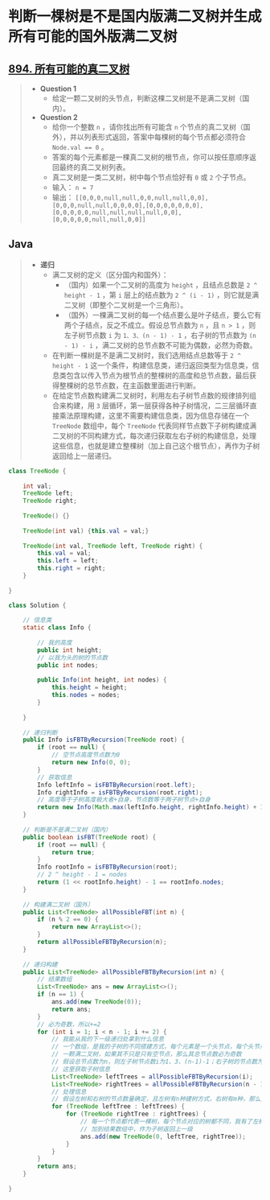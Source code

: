 # 判断一棵树是不是国内版满二叉树并生成所有可能的国外版满二叉树

## [894. 所有可能的真二叉树](https://leetcode.cn/problems/all-possible-full-binary-trees/)

> - **Question 1**
>   - 给定一颗二叉树的头节点，判断这棵二叉树是不是满二叉树（国内）。
> - **Question 2**
>   - 给你一个整数 `n` ，请你找出所有可能含 `n` 个节点的真二叉树（国外），并以列表形式返回，答案中每棵树的每个节点都必须符合 `Node.val == 0` 。
>   - 答案的每个元素都是一棵真二叉树的根节点，你可以按任意顺序返回最终的真二叉树列表。
>   - 真二叉树是一类二叉树，树中每个节点恰好有 `0` 或 `2` 个子节点。
>   - 输入： `n = 7`
>   - 输出： `[[0,0,0,null,null,0,0,null,null,0,0],[0,0,0,null,null,0,0,0,0],[0,0,0,0,0,0,0],[0,0,0,0,0,null,null,null,null,0,0],[0,0,0,0,0,null,null,0,0]]`

## Java

> - **递归**
>   - 满二叉树的定义（区分国内和国外）：
>     - （国内）如果一个二叉树的高度为 `height` ，且结点总数是 `2 ^ height - 1` ，第 `i` 层上的结点数为 `2 ^ (i - 1)` ，则它就是满二叉树（即整个二叉树是一个三角形）。
>     - （国外）一棵满二叉树的每一个结点要么是叶子结点，要么它有两个子结点，反之不成立。假设总节点数为 `n` ，且 `n > 1` ，则左子树节点数 `i` 为 `1、3、(n - 1) - 1` ，右子树的节点数为 `(n - 1) - i` ，满二叉树的总节点数不可能为偶数，必然为奇数。
>   - 在判断一棵树是不是满二叉树时，我们选用结点总数等于 `2 ^ height - 1` 这一个条件，构建信息类，递归返回类型为信息类，信息类包含以传入节点为根节点的整棵树的高度和总节点数，最后获得整棵树的总节点数，在主函数里面进行判断。
>   - 在给定节点数构建满二叉树时，利用左右子树节点数的规律排列组合来构建，用 `3` 层循环，第一层获得各种子树情况，二三层循环直接乘法原理构建，这里不需要构建信息类，因为信息存储在一个 `TreeNode` 数组中，每个 `TreeNode` 代表同样节点数下子树构建成满二叉树的不同构建方式，每次递归获取左右子树的构建信息，处理这些信息，也就是建立整棵树（加上自己这个根节点），再作为子树返回给上一层递归。

```java
class TreeNode {
    
    int val;
    TreeNode left;
    TreeNode right;
    
    TreeNode() {}
    
    TreeNode(int val) {this.val = val;}
    
    TreeNode(int val, TreeNode left, TreeNode right) {
        this.val = val;
        this.left = left;
        this.right = right;
    }
    
}

class Solution {
    
    // 信息类
    static class Info {
        
        // 我的高度
        public int height;
        // 以我为头的树的节点数
        public int nodes;
        
        public Info(int height, int nodes) {
            this.height = height;
            this.nodes = nodes;
        }
        
    }
    
    // 递归判断
    public Info isFBTByRecursion(TreeNode root) {
        if (root == null) {
            // 空节点高度节点数为0
            return new Info(0, 0);
        }
        // 获取信息
        Info leftInfo = isFBTByRecursion(root.left);
        Info rightInfo = isFBTByRecursion(root.right);
        // 高度等于子树高度极大者+自身，节点数等于两子树节点+自身
        return new Info(Math.max(leftInfo.height, rightInfo.height) + 1, leftInfo.nodes + rightInfo.nodes + 1);
    }
    
    // 判断是不是满二叉树（国内）
    public boolean isFBT(TreeNode root) {
        if (root == null) {
            return true;
        }
        Info rootInfo = isFBTByRecursion(root);
        // 2 ^ height - 1 = nodes
        return (1 << rootInfo.height) - 1 == rootInfo.nodes;
    }
    
    // 构建满二叉树（国外）
    public List<TreeNode> allPossibleFBT(int n) {
        if (n % 2 == 0) {
            return new ArrayList<>();
        }
        return allPossibleFBTByRecursion(n);
    }
    
    // 递归构建
    public List<TreeNode> allPossibleFBTByRecursion(int n) {
        // 结果数组
        List<TreeNode> ans = new ArrayList<>();
        if (n == 1) {
            ans.add(new TreeNode(0));
            return ans;
        }
        // 必为奇数，所以+=2
        for (int i = 1; i < n - 1; i += 2) {
            // 我能从我的下一级递归处拿到什么信息
            // 一个数组，是我的子树的不同搭建方式，每个元素是一个头节点，每个头节点对应的树都是不同的
            // 一颗满二叉树，如果其不只是只有空节点，那么其总节点数必为奇数
            // 假设总节点数为n，则左子树节点数i为1、3、(n-1)-1；右子树的节点数为(n-1)-1
            // 这里获取子树信息
            List<TreeNode> leftTrees = allPossibleFBTByRecursion(i);
            List<TreeNode> rightTrees = allPossibleFBTByRecursion(n - 1 - i);
            // 处理信息
            // 假设左树和右树的节点数量确定，且左树有n种建树方式，右树有m种，那么整棵树就有m*n种建树方式
            for (TreeNode leftTree : leftTrees) {
                for (TreeNode rightTree : rightTrees) {
                    // 每一个节点都代表一棵树，每个节点对应的树都不同，我有了左树和右树，我直接加到根节点上即可，这样一棵树就建好了
                    // 加到结果数组中，作为子树返回上一级
                    ans.add(new TreeNode(0, leftTree, rightTree));
                }
            }
        }
        return ans;
    }
    
}
```
